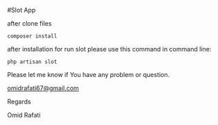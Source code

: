 #Slot App

after clone files
```
composer install
```
after installation for run slot please use this command in command line:

```
php artisan slot
```

Please let me know if You have any problem or question.

omidrafati67@gmail.com

Regards

Omid Rafati

